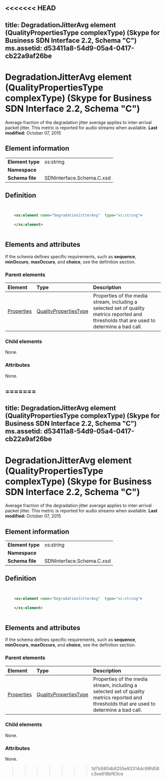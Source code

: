 <<<<<<< HEAD
---
title: DegradationJitterAvg element (QualityPropertiesType complexType) (Skype for Business SDN Interface 2.2, Schema "C")
ms.assetid: d53411a8-54d9-05a4-0417-cb22a9af26be
---


# DegradationJitterAvg element (QualityPropertiesType complexType) (Skype for Business SDN Interface 2.2, Schema "C")
Average fraction of the degradation jitter average applies to inter-arrival packet jitter. This metric is reported for audio streams when available. 
 **Last modified:** October 07, 2015
  
    
    


## Element information


|||
|:-----|:-----|
|**Element type**|xs:string |
|**Namespace**||
|**Schema file**|SDNInterface.Schema.C.xsd |
   

## Definition


```XML


    <xs:element name="DegradationJitterAvg"  type="xs:string">
    
    </xs:element>
  
```


## Elements and attributes

If the schema defines specific requirements, such as **sequence**, **minOccurs**, **maxOccurs**, and **choice**, see the definition section. 
  
    
    

### Parent elements



|**Element**|**Type**|**Description**|
|:-----|:-----|:-----|
| [Properties](properties-element-qualitytype-complextype.md)| [QualityPropertiesType](qualitypropertiestype-complextype-1.md)|Properties of the media stream, including a selected set of quality metrics reported and thresholds that are used to determine a bad call. |
   

### Child elements

None. 
  
    
    

### Attributes

None. 
  
    
    

=======
---
title: DegradationJitterAvg element (QualityPropertiesType complexType) (Skype for Business SDN Interface 2.2, Schema "C")
ms.assetid: d53411a8-54d9-05a4-0417-cb22a9af26be
---


# DegradationJitterAvg element (QualityPropertiesType complexType) (Skype for Business SDN Interface 2.2, Schema "C")
Average fraction of the degradation jitter average applies to inter-arrival packet jitter. This metric is reported for audio streams when available. 
 **Last modified:** October 07, 2015
  
    
    


## Element information


|||
|:-----|:-----|
|**Element type**|xs:string |
|**Namespace**||
|**Schema file**|SDNInterface.Schema.C.xsd |
   

## Definition


```XML


    <xs:element name="DegradationJitterAvg"  type="xs:string">
    
    </xs:element>
  
```


## Elements and attributes

If the schema defines specific requirements, such as **sequence**, **minOccurs**, **maxOccurs**, and **choice**, see the definition section. 
  
    
    

### Parent elements



|**Element**|**Type**|**Description**|
|:-----|:-----|:-----|
| [Properties](properties-element-qualitytype-complextype.md)| [QualityPropertiesType](qualitypropertiestype-complextype-1.md)|Properties of the media stream, including a selected set of quality metrics reported and thresholds that are used to determine a bad call. |
   

### Child elements

None. 
  
    
    

### Attributes

None. 
  
    
    

>>>>>>> 1d7b580db8255e93314dc99fd58c3ee618bf63ce
